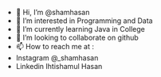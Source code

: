 - 👋 Hi, I’m @shamhasan
- 👀 I’m interested in Programming and Data
- 🌱 I’m currently learning Java in College
- 💞️ I’m looking to collaborate on github
- 📫 How to reach me at :
-    Instagram @_shamhasan
-    Linkedin Ihtishamul Hasan

<!---
shamhasan/shamhasan is a ✨ special ✨ repository because its `README.md` (this file) appears on your GitHub profile.
You can click the Preview link to take a look at your changes.
--->
